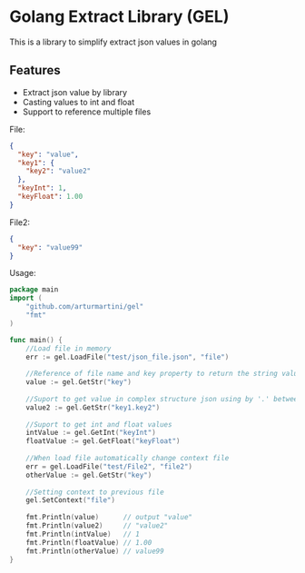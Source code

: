 # Golang Extract Library (GEL)
This is a library to simplify extract json values in golang

## Features 
* Extract json value by library  
* Casting values to int and float
* Support to reference multiple files


File:
```json
{
  "key": "value",
  "key1": {
    "key2": "value2"
  },
  "keyInt": 1,
  "keyFloat": 1.00
}
```

File2:
```json
{
  "key": "value99"
}
```

Usage:
```go
package main 
import (
    "github.com/arturmartini/gel"
    "fmt"
)

func main() {
    //Load file in memory 
    err := gel.LoadFile("test/json_file.json", "file")
    
    //Reference of file name and key property to return the string value
    value := gel.GetStr("key")
    
    //Suport to get value in complex structure json using by '.' between keys
    value2 := gel.GetStr("key1.key2")
    
    //Suport to get int and float values 
    intValue := gel.GetInt("keyInt")
    floatValue := gel.GetFloat("keyFloat")
    
    //When load file automatically change context file
    err = gel.LoadFile("test/File2", "file2")
    otherValue := gel.GetStr("key")
    
    //Setting context to previous file
    gel.SetContext("file")
        
    fmt.Println(value)      // output "value"
    fmt.Println(value2)     // "value2"
    fmt.Println(intValue)   // 1
    fmt.Println(floatValue) // 1.00
    fmt.Println(otherValue) // value99
}
```